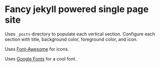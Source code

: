 Fancy jekyll powered single page site
======================

Uses `_posts` directory to populate each vertical section. Configure each
section with title, background color, foreground color, and icon.

Uses [Font-Awesome](http://fortawesome.github.io) for icons.

Uses [Google Fonts](https://www.google.com/fonts) for a cool font.
